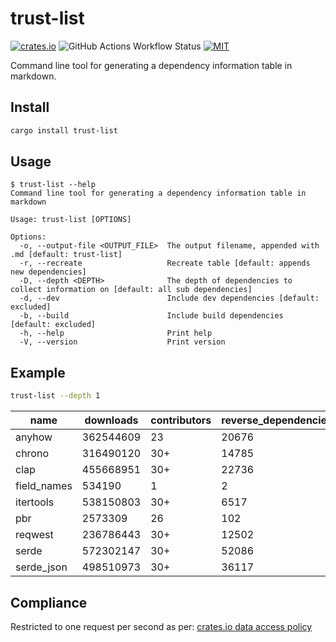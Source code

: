 # trust-list

[![crates.io](https://img.shields.io/crates/v/trust-list)](https://crates.io/crates/trust-list)
![GitHub Actions Workflow Status](https://img.shields.io/github/actions/workflow/status/lhalf/trust-list/on_commit.yml)
[![MIT](https://img.shields.io/badge/license-MIT-blue)](./LICENSE)

Command line tool for generating a dependency information table in markdown.

## Install

```bash
cargo install trust-list
```

## Usage

```
$ trust-list --help
Command line tool for generating a dependency information table in markdown

Usage: trust-list [OPTIONS]

Options:
  -o, --output-file <OUTPUT_FILE>  The output filename, appended with .md [default: trust-list]
  -r, --recreate                   Recreate table [default: appends new dependencies]
  -D, --depth <DEPTH>              The depth of dependencies to collect information on [default: all sub dependencies]
  -d, --dev                        Include dev dependencies [default: excluded]
  -b, --build                      Include build dependencies [default: excluded]
  -h, --help                       Print help
  -V, --version                    Print version
```

## Example

```bash
trust-list --depth 1
```

| name        | downloads | contributors | reverse_dependencies | versions | created_at | updated_at | repository                                  |
|-------------|-----------|--------------|----------------------|----------|------------|------------|---------------------------------------------|
| anyhow      | 362544609 | 23           | 20676                | 100      | 05/10/2019 | 14/04/2025 | https://github.com/dtolnay/anyhow           |
| chrono      | 316490120 | 30+          | 14785                | 91       | 20/11/2014 | 29/04/2025 | https://github.com/chronotope/chrono        |
| clap        | 455668951 | 30+          | 22736                | 433      | 01/03/2015 | 09/06/2025 | https://github.com/clap-rs/clap             |
| field_names | 534190    | 1            | 2                    | 3        | 08/01/2021 | 04/01/2022 | https://github.com/TedDriggs/field_names    |
| itertools   | 538150803 | 30+          | 6517                 | 130      | 21/11/2014 | 31/12/2024 | https://github.com/rust-itertools/itertools |
| pbr         | 2573309   | 26           | 102                  | 24       | 14/10/2015 | 08/02/2023 | https://github.com/a8m/pb                   |
| reqwest     | 236786443 | 30+          | 12502                | 113      | 16/10/2016 | 01/07/2025 | https://github.com/seanmonstar/reqwest      |
| serde       | 572302147 | 30+          | 52086                | 306      | 05/12/2014 | 09/03/2025 | https://github.com/serde-rs/serde           |
| serde_json  | 498510973 | 30+          | 36117                | 172      | 07/08/2015 | 03/03/2025 | https://github.com/serde-rs/json            |

## Compliance

Restricted to one request per second as per: [crates.io data access policy](https://crates.io/data-access#api)
